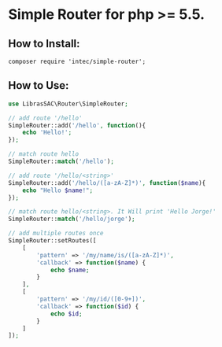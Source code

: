# Simple Router for php >= 5.5.

## How to Install:
`composer require 'intec/simple-router';`
## How to Use:

```php
use LibrasSAC\Router\SimpleRouter;

// add route '/hello'
SimpleRouter::add('/hello', function(){
	echo 'Hello!';
});

// match route hello
SimpleRouter::match('/hello');

// add route '/hello/<string>'
SimpleRouter::add('/hello/([a-zA-Z]*)', function($name){
	echo "Hello $name!";
});

// match route hello/<string>. It Will print 'Hello Jorge!'
SimpleRouter::match('/hello/jorge');

// add multiple routes once
SimpleRouter::setRoutes([
	[
		'pattern' => '/my/name/is/([a-zA-Z]*)',
		'callback' => function($name) {
			echo $name;
		}
	],
	[
		'pattern' => '/my/id/([0-9+])',
		'callback' => function($id) {
			echo $id;
		}
	]
]);
```
